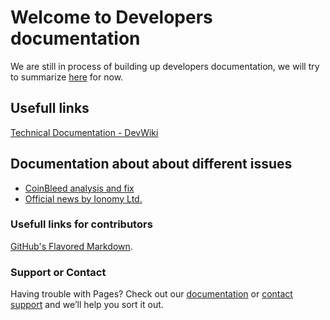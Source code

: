 # Welcome to Developers documentation     

We are still in process of building up developers documentation, we will try to summarize [here](https://cevap.github.io/doc/) for now.

## Usefull links

[Technical Documentation - DevWiki](https://cevap.github.io/devwiki/) 

## Documentation about about different issues

- [CoinBleed analysis and fix](CoinBleed.md)
- [Official news by Ionomy Ltd.](https://news.ionomy.com/)

### Usefull links for contributors

[GitHub's Flavored Markdown](https://guides.github.com/features/mastering-markdown/).

### Support or Contact

Having trouble with Pages? Check out our [documentation](https://help.github.com/categories/github-pages-basics/) or [contact support](https://github.com/contact) and we’ll help you sort it out.
